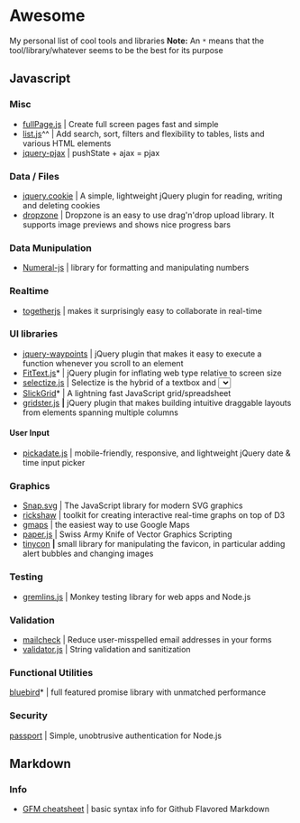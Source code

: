 # Awesome
My personal list of cool tools and libraries
**Note:** An `*` means that the tool/library/whatever seems to be the best for its purpose


## Javascript

### Misc
- [fullPage.js](https://github.com/alvarotrigo/fullPage.js) | Create full screen pages fast and simple
- [list.js](https://github.com/javve/list.js)^^ | Add search, sort, filters and flexibility to tables, lists and various HTML elements
- [jquery-pjax](https://github.com/defunkt/jquery-pjax) | pushState + ajax = pjax

### Data / Files
- [jquery.cookie](https://github.com/carhartl/jquery-cookie) | A simple, lightweight jQuery plugin for reading, writing and deleting cookies
- [dropzone](https://github.com/enyo/dropzone) | Dropzone is an easy to use drag'n'drop upload library. It supports image previews and shows nice progress bars

### Data Munipulation
- [Numeral-js](https://github.com/adamwdraper/Numeral-js) | library for formatting and manipulating numbers

### Realtime
- [togetherjs](https://github.com/mozilla/togetherjs) | makes it surprisingly easy to collaborate in real-time

### UI libraries
- [jquery-waypoints](https://github.com/imakewebthings/jquery-waypoints) | jQuery plugin that makes it easy to execute a function whenever you scroll to an element
- [FitText.js](https://github.com/davatron5000/FitText.js)* | jQuery plugin for inflating web type relative to screen size
- [selectize.js](https://github.com/brianreavis/selectize.js) | Selectize is the hybrid of a textbox and <select> box. It's jQuery based and it has autocomplete and native-feeling keyboard navigation; useful for tagging, contact lists, etc
- [SlickGrid](https://github.com/mleibman/SlickGrid)* | A lightning fast JavaScript grid/spreadsheet
- [gridster.js](https://github.com/ducksboard/gridster.js) **|**  jQuery plugin that makes building intuitive draggable layouts from elements spanning multiple columns

#### User Input
- [pickadate.js](https://github.com/amsul/pickadate.js) | mobile-friendly, responsive, and lightweight jQuery date & time input picker

### Graphics
- [Snap.svg](https://github.com/adobe-webplatform/Snap.svg) | The JavaScript library for modern SVG graphics
- [rickshaw](https://github.com/shutterstock/rickshaw) | toolkit for creating interactive real-time graphs on top of D3
- [gmaps](https://github.com/hpneo/gmaps) | the easiest way to use Google Maps
- [paper.js](https://github.com/paperjs/paper.js) | Swiss Army Knife of Vector Graphics Scripting
- [tinycon](https://github.com/tommoor/tinycon) **|** small library for manipulating the favicon, in particular adding alert bubbles and changing images

### Testing
- [gremlins.js](https://github.com/marmelab/gremlins.js) | Monkey testing library for web apps and Node.js

### Validation
- [mailcheck](https://github.com/mailcheck/mailcheck) | Reduce user-misspelled email addresses in your forms
- [validator.js](https://github.com/chriso/validator.js) | String validation and sanitization

### Functional Utilities
[bluebird](https://github.com/petkaantonov/bluebird)* | full featured promise library with unmatched performance

### Security
[passport](https://github.com/jaredhanson/passport) | Simple, unobtrusive authentication for Node.js


## Markdown

### Info
- [GFM cheatsheet](https://guides.github.com/features/mastering-markdown/) | basic syntax info for Github Flavored Markdown
